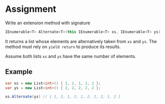 # Assignment

Write an extension method with signature

```csharp
IEnumerable<T> Alternate<T>(this IEnumerable<T> xs, IEnumerable<T> ys)
```

It returns a list whose elements are alternatively taken from `xs` and `ys`.
The method must rely on `yield return` to produce its results.

Assume both lists `xs` and `ys` have the same number of elements.

## Example

```csharp
var xs = new List<int>() { 1, 1, 1, 1, 1 };
var ys = new List<int>() { 2, 2, 2, 2, 2 };

xs.Alternate(ys) // { 1, 2, 1, 2, 1, 2, 1, 2, 1, 2 }
```
